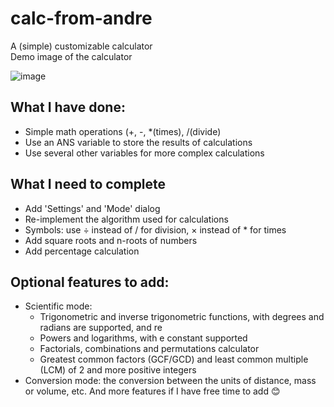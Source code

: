 # calc-from-andre
A (simple) customizable calculator <br>
Demo image of the calculator

![image](https://user-images.githubusercontent.com/68326978/192106181-acc6c22f-5002-476c-9f53-a40119ba33f3.png)


## What I have done:
- Simple math operations (+, -, *(times), /(divide)
- Use an ANS variable to store the results of calculations
- Use several other variables for more complex calculations

## What I need to complete
- Add 'Settings' and 'Mode' dialog
- Re-implement the algorithm used for calculations
- Symbols: use ÷ instead of / for division, × instead of * for times
- Add square roots and n-roots of numbers
- Add percentage calculation

## Optional features to add:
- Scientific mode:
  - Trigonometric and inverse trigonometric functions, with degrees and radians are supported, and re
  - Powers and logarithms, with e constant supported
  - Factorials, combinations and permutations calculator
  - Greatest common factors (GCF/GCD) and least common multiple (LCM) of 2 and more positive integers
- Conversion mode: the conversion between the units of distance, mass or volume, etc.
And more features if I have free time to add 😊
